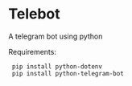# Telebot
A telegram bot using python

Requirements:
```
 pip install python-dotenv
 pip install python-telegram-bot
```
